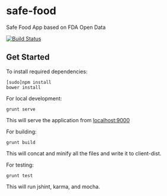 # safe-food
Safe Food App based on FDA Open Data

[![Build Status](https://travis-ci.org/itgfirm/safe-food.svg?branch=master)](https://travis-ci.org/itgfirm/safe-food)

## Get Started

To install required dependencies:
```
[sudo]npm install
bower install
```

For local development:
```
grunt serve
```
This will serve the application from [localhost:9000](localhost:9000)

For building:
```
grunt build
```
This will concat and minify all the files and write it to client-dist.

For testing:
```
grunt test
```
This will run jshint, karma, and mocha.
